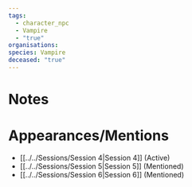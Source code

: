 ```yaml
---
tags:
  - character_npc
  - Vampire
  - "true"
organisations: 
species: Vampire
deceased: "true"
---
```



# Notes

# Appearances/Mentions

- [[../../Sessions/Session 4|Session 4]] (Active)
- [[../../Sessions/Session 5|Session 5]] (Mentioned)
- [[../../Sessions/Session 6|Session 6]] (Mentioned)
